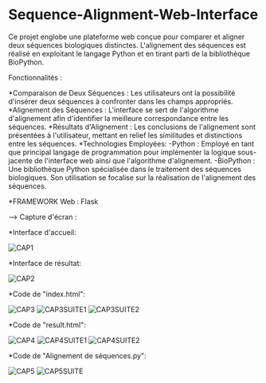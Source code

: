 # Sequence-Alignment-Web-Interface

Ce projet englobe une plateforme web conçue pour comparer et aligner deux séquences biologiques distinctes. L'alignement des séquences est réalisé en exploitant le langage Python et en tirant parti de la bibliothèque BioPython.

Fonctionnalités :

*Comparaison de Deux Séquences : Les utilisateurs ont la possibilité d'insérer deux séquences à confronter dans les champs appropriés. 
*Alignement des Séquences : L'interface se sert de l'algorithme d'alignement afin d'identifier la meilleure correspondance entre les séquences. 
*Résultats d'Alignement : Les conclusions de l'alignement sont présentées à l'utilisateur, mettant en relief les similitudes et distinctions entre les séquences. 
*Technologies Employées: 
     -Python : Employé en tant que principal langage de programmation pour implémenter la logique sous-jacente de l'interface web ainsi que l'algorithme d'alignement. 
     -BioPython : Une bibliothèque Python spécialisée dans le traitement des séquences biologiques. Son utilisation se focalise sur la réalisation de l'alignement des séquences. 
     
*FRAMEWORK Web : Flask

--> Capture d'écran :

*Interface d'accueil:

![CAP1](https://github.com/AmelMansour/Sequence-Alignment-Web-Interface/assets/141269604/5fb408ef-1712-46f1-8438-2923c721a548)


*Interface de résultat:

![CAP2](https://github.com/AmelMansour/Sequence-Alignment-Web-Interface/assets/141269604/1f15b18b-c613-49b2-92bf-4a319cad860d)


*Code de "index.html":

![CAP3](https://github.com/AmelMansour/Sequence-Alignment-Web-Interface/assets/141269604/5a44d835-f1ee-47b2-9aab-981fa43dc46f)
![CAP3SUITE1](https://github.com/AmelMansour/Sequence-Alignment-Web-Interface/assets/141269604/dd63d28e-bebb-40e1-a7c6-f79baa48f65d)
![CAP3SUITE2](https://github.com/AmelMansour/Sequence-Alignment-Web-Interface/assets/141269604/cbf65aa8-a642-4b6a-b4f7-7a1aac7f9f24)

*Code de "result.html":

![CAP4](https://github.com/AmelMansour/Sequence-Alignment-Web-Interface/assets/141269604/5d7ec090-37dd-463d-b7a2-686334e7172c)
![CAP4SUITE1](https://github.com/AmelMansour/Sequence-Alignment-Web-Interface/assets/141269604/54e1d481-a6e3-4e0e-b088-13f5d5cdbd94)
![CAP4SUITE2](https://github.com/AmelMansour/Sequence-Alignment-Web-Interface/assets/141269604/d3d2cafd-d5de-434d-9b2f-2320b7d66048)

*Code de "Alignement de séquences.py":

![CAP5](https://github.com/AmelMansour/Sequence-Alignment-Web-Interface/assets/141269604/9e7a43a1-9dc4-47d7-8d96-8a77162ba1fe)
![CAP5SUITE](https://github.com/AmelMansour/Sequence-Alignment-Web-Interface/assets/141269604/42cee0b2-01bd-449e-8c28-406dea8b129a)


